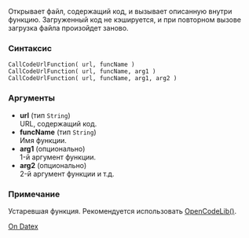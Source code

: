 Открывает файл, содержащий код, и вызывает описанную внутри функцию. Загруженный код не кэшируется, и при повторном вызове загрузка файла произойдет заново.

### Синтаксис
```
CallCodeUrlFunction( url, funcName )
CallCodeUrlFunction( url, funcName, arg1 )
CallCodeUrlFunction( url, funcName, arg1, arg2 )
```

### Аргументы
- **url** (тип `String`)  
    URL, содержащий код.
- **funcName** (тип `String`)  
    Имя функции.
- **arg1** (опционально)  
    1-й аргумент функции.
- **arg2** (опционально)  
    2-й аргумент функции и т.д.

### Примечание
Устаревшая функция. Рекомендуется использовать [OpenCodeLib()](http://docs.datex.ru/article.htm?id=5620276905286592593).

[On Datex](http://docs.datex.ru/article.htm?id=7172076235998782764)